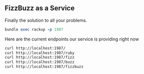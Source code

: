 FizzBuzz as a Service
---

Finally the solution to all your problems.

```ruby
bundle exec rackup -p 1987
```

Here are the current endpoints our service is providing right now
```bash
curl http://localhost:1987/
curl http://localhost:1987/ruby
curl http://localhost:1987/fizz
curl http://localhost:1987/buzz
curl http://localhost:1987/fizzbuzz
```
